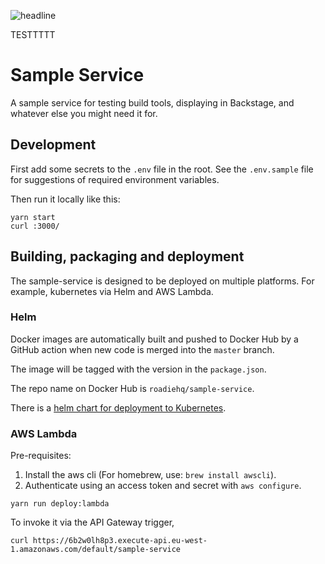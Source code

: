 ![headline](main/docs/assets/headline.png)

TESTTTTT 
# Sample Service

A sample service for testing build tools, displaying in Backstage, and whatever
else you might need it for.

## Development

First add some secrets to the `.env` file in the root. See the `.env.sample` file for suggestions
of required environment variables.

Then run it locally like this:

```shell
yarn start
curl :3000/
```

## Building, packaging and deployment

The sample-service is designed to be deployed on multiple platforms. For example,
kubernetes via Helm and AWS Lambda.

### Helm

Docker images are automatically built and pushed to Docker Hub by a GitHub action when
new code is merged into the `master` branch.

The image will be tagged with the version in the `package.json`.

The repo name on Docker Hub is `roadiehq/sample-service`.

There is a [helm chart for deployment to Kubernetes](https://github.com/RoadieHQ/helm-charts/tree/master/sample-service).

### AWS Lambda

Pre-requisites:

 1. Install the aws cli (For homebrew, use: `brew install awscli`).
 2. Authenticate using an access token and secret with `aws configure`.

```shell
yarn run deploy:lambda
```

To invoke it via the API Gateway trigger,

```shell
curl https://6b2w0lh8p3.execute-api.eu-west-1.amazonaws.com/default/sample-service
```
